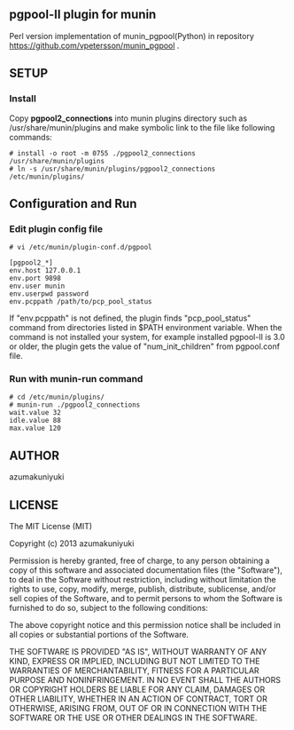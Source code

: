pgpool-II plugin for munin
--------------------------

Perl version implementation of munin\_pgpool(Python) in repository https://github.com/vpetersson/munin_pgpool .

## SETUP
### Install

Copy __pgpool2_connections__ into munin plugins directory such as /usr/share/munin/plugins
and make symbolic link to the file like following commands:

    # install -o root -m 0755 ./pgpool2_connections /usr/share/munin/plugins
    # ln -s /usr/share/munin/plugins/pgpool2_connections /etc/munin/plugins/

## Configuration and Run

### Edit plugin config file
    # vi /etc/munin/plugin-conf.d/pgpool

    [pgpool2_*]
    env.host 127.0.0.1
    env.port 9898
    env.user munin
    env.userpwd password
    env.pcppath /path/to/pcp_pool_status

If "env.pcppath" is not defined, the plugin finds "pcp\_pool\_status" command 
from directories listed in $PATH environment variable. When the command is not
installed your system, for example installed pgpool-II is 3.0 or older, the plugin
gets the value of "num\_init\_children" from pgpool.conf file.

### Run with munin-run command
    # cd /etc/munin/plugins/
    # munin-run ./pgpool2_connections
    wait.value 32
    idle.value 88
    max.value 120

AUTHOR
------
azumakuniyuki

LICENSE
-------
The MIT License (MIT)

Copyright (c) 2013 azumakuniyuki

Permission is hereby granted, free of charge, to any person obtaining a copy
of this software and associated documentation files (the "Software"), to deal
in the Software without restriction, including without limitation the rights
to use, copy, modify, merge, publish, distribute, sublicense, and/or sell
copies of the Software, and to permit persons to whom the Software is
furnished to do so, subject to the following conditions:

The above copyright notice and this permission notice shall be included in
all copies or substantial portions of the Software.

THE SOFTWARE IS PROVIDED "AS IS", WITHOUT WARRANTY OF ANY KIND, EXPRESS OR
IMPLIED, INCLUDING BUT NOT LIMITED TO THE WARRANTIES OF MERCHANTABILITY,
FITNESS FOR A PARTICULAR PURPOSE AND NONINFRINGEMENT. IN NO EVENT SHALL THE
AUTHORS OR COPYRIGHT HOLDERS BE LIABLE FOR ANY CLAIM, DAMAGES OR OTHER
LIABILITY, WHETHER IN AN ACTION OF CONTRACT, TORT OR OTHERWISE, ARISING FROM,
OUT OF OR IN CONNECTION WITH THE SOFTWARE OR THE USE OR OTHER DEALINGS IN
THE SOFTWARE.

